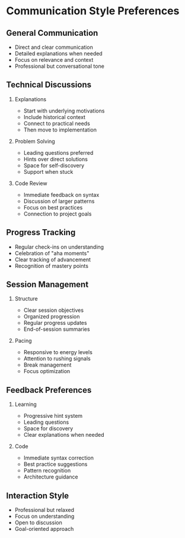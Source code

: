 # Communication Style Preferences

## General Communication
- Direct and clear communication
- Detailed explanations when needed
- Focus on relevance and context
- Professional but conversational tone

## Technical Discussions
1. Explanations
   - Start with underlying motivations
   - Include historical context
   - Connect to practical needs
   - Then move to implementation

2. Problem Solving
   - Leading questions preferred
   - Hints over direct solutions
   - Space for self-discovery
   - Support when stuck

3. Code Review
   - Immediate feedback on syntax
   - Discussion of larger patterns
   - Focus on best practices
   - Connection to project goals

## Progress Tracking
- Regular check-ins on understanding
- Celebration of "aha moments"
- Clear tracking of advancement
- Recognition of mastery points

## Session Management
1. Structure
   - Clear session objectives
   - Organized progression
   - Regular progress updates
   - End-of-session summaries

2. Pacing
   - Responsive to energy levels
   - Attention to rushing signals
   - Break management
   - Focus optimization

## Feedback Preferences
1. Learning
   - Progressive hint system
   - Leading questions
   - Space for discovery
   - Clear explanations when needed

2. Code
   - Immediate syntax correction
   - Best practice suggestions
   - Pattern recognition
   - Architecture guidance

## Interaction Style
- Professional but relaxed
- Focus on understanding
- Open to discussion
- Goal-oriented approach